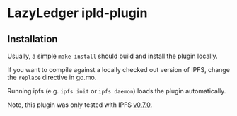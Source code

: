 # LazyLedger ipld-plugin

## Installation

Usually, a simple `make install` should build and install the plugin locally.

If you want to compile against a locally checked out version of IPFS, change the `replace` directive in go.mo.

Running ipfs (e.g. `ipfs init` or `ipfs daemon`) loads the plugin automatically.

Note, this plugin was only tested with IPFS [v0.7.0](https://github.com/ipfs/go-ipfs/releases/tag/v0.7.0).


